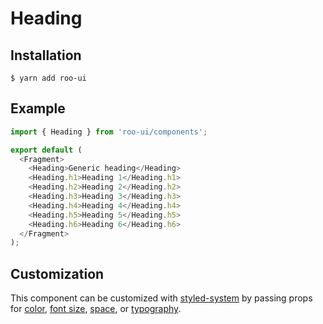 # Heading

<!-- STORY -->

## Installation

```shell
$ yarn add roo-ui
```

## Example

```js
import { Heading } from 'roo-ui/components';

export default (
  <Fragment>
    <Heading>Generic heading</Heading>
    <Heading.h1>Heading 1</Heading.h1>
    <Heading.h2>Heading 2</Heading.h2>
    <Heading.h3>Heading 3</Heading.h3>
    <Heading.h4>Heading 4</Heading.h4>
    <Heading.h5>Heading 5</Heading.h5>
    <Heading.h6>Heading 6</Heading.h6>
  </Fragment>
);
```

## Customization

This component can be customized with [styled-system](https://jxnblk.com/styled-system) by passing props for [color](http://jxnblk.com/styled-system/table#core), [font size](http://jxnblk.com/styled-system/table#core), [space](https://jxnblk.com/styled-system#space-theming), or [typography](http://jxnblk.com/styled-system/table#typography).
